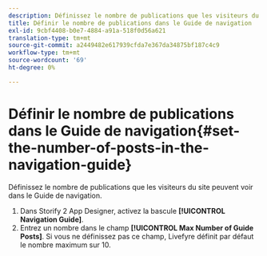 ```yaml
---
description: Définissez le nombre de publications que les visiteurs du site peuvent voir dans le Guide de navigation.
title: Définir le nombre de publications dans le Guide de navigation
exl-id: 9cbf4408-b0e7-4884-a91a-518f0d56a621
translation-type: tm+mt
source-git-commit: a2449482e617939cfda7e367da34875bf187c4c9
workflow-type: tm+mt
source-wordcount: '69'
ht-degree: 0%

---
```


# Définir le nombre de publications dans le Guide de navigation{#set-the-number-of-posts-in-the-navigation-guide}

Définissez le nombre de publications que les visiteurs du site peuvent voir dans le Guide de navigation.

1. Dans Storify 2 App Designer, activez la bascule **[!UICONTROL Navigation Guide]**.
1. Entrez un nombre dans le champ **[!UICONTROL Max Number of Guide Posts]**. Si vous ne définissez pas ce champ, Livefyre définit par défaut le nombre maximum sur 10.

